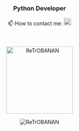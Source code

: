 <h3 align="center">Python Developer</h3>
<p align="center">
📫 How to contact me: <a href="https://t.me/ReTrOBANAN"><img height="20em"src="https://telegra.ph/file/6dab703f0e680b0ed613f.png" alt = "Telegram"/></a>
<br/><br/><br/></a>

<!--
**Latand/Latand** is a ✨ _special_ ✨ repository because its `README.md` (this file) appears on your GitHub profile.

Here are some ideas to get you started:

- 🔭 I’m currently working on ...
- 🌱 I’m currently learning ...
- 👯 I’m looking to collaborate on ...
- 🤔 I’m looking for help with ...
- 💬 Ask me about ...
- 😄 Pronouns: ...
- ⚡ Fun fact: ...
-->



<p align="center"><img height="180em" src="https://github-readme-stats.vercel.app/api?username=ReTrOBANAN&hide_border=true&count_private=true&show_icons=true&theme=radical" alt="ReTrOBANAN" align = "center"/>
<!-- <img height="180em" src="https://github-readme-stats.vercel.app/api/top-langs?username=ReTrOBANAN&show_icons=true&locale=en&layout=compact&hide_border=true&theme=radical" alt="ReTrOBANAN" align = "center"/></p> -->

<p align="center"><img src="https://github-readme-streak-stats.herokuapp.com/?user=ReTrOBANAN&theme=black-ice&hide_border=true&stroke=0000&background=0D1117&ring=e05397&fire=e05397&currStreakLabel=e05397" alt="ReTrOBANAN" /></p>
